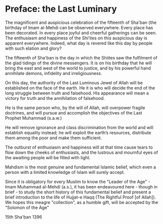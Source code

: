 Preface: the Last Luminary
==========================

The magnificent and auspicious celebration of the fifteenth of Sha'ban
(the birthday of Imam al-Mehdi can be observed everywhere. Every place
has been decorated. In every place joyful and cheerful gatherings can be
seen. The enthusiasm and happiness of the Shi’ites on this auspicious
day is apparent everywhere. Indeed, what day is revered like this day by
people with such elation and glory?

The fifteenth of Sha'ban is the day in which the Shiites saw the
fulfilment of the glad tidings of the divine messengers. It is on his
birthday that he will bring the east and west of the world to justice,
and by his powerful hand annihilate demons, infidelity and
irreligiousness.

On this day, the authority of the Last Luminous Jewel of Allah will be
established on the face of the earth. He it is who will decide the end
of the long struggle between truth and falsehood. His appearance will
mean a victory for truth and the annihilation of falsehood.

He is the same person who, by the will of Allah, will overpower fragile
doctrines, and will pursue and accomplish the objectives of the Last
Prophet Muhammad (s.a.w.)

He will remove ignorance and class discrimination from the world and
will establish equality instead; he will exploit the earth’s resources,
distribute them among the poor and make them sufficient.

The outburst of enthusiasm and happiness will at that time cause tears
to flow down the cheeks of enthusiasts, and the lustrous and mournful
eyes of the awaiting people will be filled with light.

Mahdism is the most genuine and fundamental Islamic belief, which even
a person with a limited knowledge of Islam will surely accept.

Since it is obligatory for every Muslim to know the "Leader of the
Age" - Imam Muhammad al-Mehdi (a.s.), it has been endeavoured here -
though in brief - to study the short history of this fundamental belief
and present a brief introduction to the life of Hujjat-e Haqq (The
Rightful Proof [of Allah]). We hopes this meagre "collection", as a
humble gift, will be accepted by the "Solomon of the Age"

15th Sha'ban 1396



